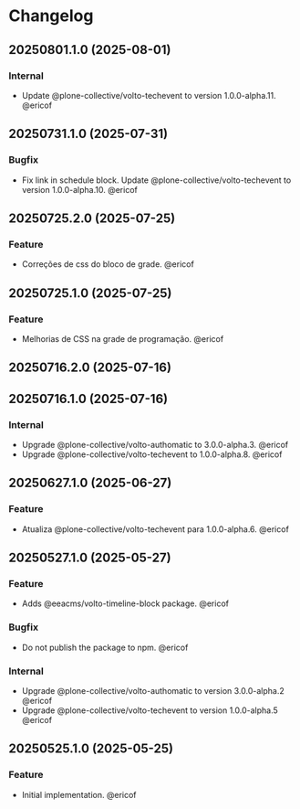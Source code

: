 # Changelog

<!-- You should *NOT* be adding new change log entries to this file.
     You should create a file in the news directory instead.
     For helpful instructions, please see:
     https://6.docs.plone.org/contributing/index.html#contributing-change-log-label
-->

<!-- towncrier release notes start -->

## 20250801.1.0 (2025-08-01)

### Internal

- Update @plone-collective/volto-techevent to version 1.0.0-alpha.11. @ericof 

## 20250731.1.0 (2025-07-31)

### Bugfix

- Fix link in schedule block. Update @plone-collective/volto-techevent to version 1.0.0-alpha.10. @ericof 

## 20250725.2.0 (2025-07-25)

### Feature

- Correções de css do bloco de grade. @ericof 

## 20250725.1.0 (2025-07-25)

### Feature

- Melhorias de CSS na grade de programação. @ericof 

## 20250716.2.0 (2025-07-16)

## 20250716.1.0 (2025-07-16)

### Internal

- Upgrade @plone-collective/volto-authomatic to 3.0.0-alpha.3. @ericof 
- Upgrade @plone-collective/volto-techevent to 1.0.0-alpha.8. @ericof 

## 20250627.1.0 (2025-06-27)

### Feature

- Atualiza @plone-collective/volto-techevent para 1.0.0-alpha.6. @ericof 

## 20250527.1.0 (2025-05-27)

### Feature

- Adds @eeacms/volto-timeline-block package. @ericof 

### Bugfix

- Do not publish the package to npm. @ericof 

### Internal

- Upgrade @plone-collective/volto-authomatic to version 3.0.0-alpha.2 @ericof 
- Upgrade @plone-collective/volto-techevent to version 1.0.0-alpha.5 @ericof 

## 20250525.1.0 (2025-05-25)

### Feature

- Initial implementation. @ericof
